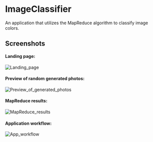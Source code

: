 # ImageClassifier
An application that utilizes the MapReduce algorithm to classify image colors.

## Screenshots
#### Landing page:
![Landing_page](https://github.com/ilija-ra/ImageClassifier/assets/142634452/b741d697-ac0d-4b91-a6b9-c453375de6a8)
#### Preview of random generated photos:
![Preview_of_generated_photos](https://github.com/ilija-ra/ImageClassifier/assets/142634452/bd1d9853-5ee1-449c-83f0-d28197b4e33d)
#### MapReduce results:
![MapReduce_results](https://github.com/ilija-ra/ImageClassifier/assets/142634452/69b0f273-1935-47e8-b754-0482126c7192)
#### Application workflow:
![App_workflow](https://github.com/ilija-ra/ImageClassifier/assets/142634452/eb93499d-dbaa-4e34-b577-8ff567686b9e)
